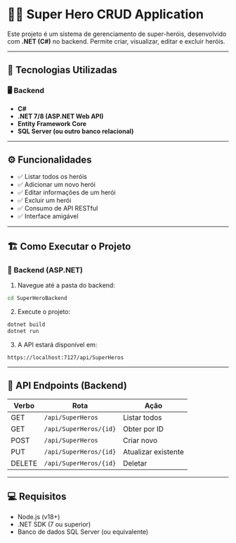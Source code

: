 
# 🦸‍♂️ Super Hero CRUD Application

Este projeto é um sistema de gerenciamento de super-heróis, desenvolvido com  **.NET (C#)** no backend. Permite criar, visualizar, editar e excluir heróis.

---

## 🚀 Tecnologias Utilizadas

### 🖥️ Backend
- **C#**
- **.NET 7/8 (ASP.NET Web API)**
- **Entity Framework Core**
- **SQL Server (ou outro banco relacional)**

---

## ⚙️ Funcionalidades

- ✅ Listar todos os heróis
- ✅ Adicionar um novo herói
- ✅ Editar informações de um herói
- ✅ Excluir um herói
- ✅ Consumo de API RESTful
- ✅ Interface amigável

---

## 🏗️ Como Executar o Projeto

### 🔧 Backend (ASP.NET)
1. Navegue até a pasta do backend:
```bash
cd SuperHeroBackend
```
2. Execute o projeto:
```bash
dotnet build
dotnet run
```
3. A API estará disponível em:
```
https://localhost:7127/api/SuperHeros
```

---

## 🔗 API Endpoints (Backend)

| Verbo | Rota                           | Ação                 |
|-------|----------------------------------|----------------------|
| GET   | `/api/SuperHeros`               | Listar todos         |
| GET   | `/api/SuperHeros/{id}`          | Obter por ID         |
| POST  | `/api/SuperHeros`               | Criar novo           |
| PUT   | `/api/SuperHeros/{id}`          | Atualizar existente  |
| DELETE| `/api/SuperHeros/{id}`          | Deletar              |

---

## 💻 Requisitos

- Node.js (v18+)
- .NET SDK (7 ou superior)
- Banco de dados SQL Server (ou equivalente)


